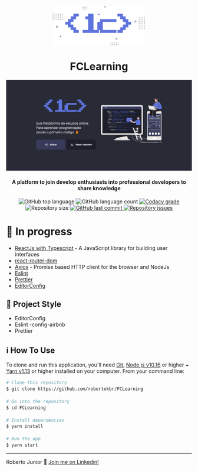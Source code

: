 <h1 align="center">
  <img src="https://github.com/robertokbr/FCLearning/blob/master/frontend/src/assets/images/logo.svg" width="250px" /><br>
  <br>
 FCLearning
</h1>
 <img alt="Leading" src="https://github.com/robertokbr/FCLearning/blob/master/.Github/home.png">
<h4 align="center">
A platform to join develop enthusiasts into professional developers to share knowledge 
</h4>
<p align="center">
  <img alt="GitHub top language" src="https://img.shields.io/github/languages/top/robertokbr/FCLearning.svg">

  <img alt="GitHub language count" src="https://img.shields.io/github/languages/count/robertokbr/FCLearning.svg">

  <a href="https://www.codacy.com/app/robertokbr/FCLearning?utm_source=github.com&amp;utm_medium=referral&amp;utm_content=robertokbr/FCLearning&amp;utm_campaign=Badge_Grade">
    <img alt="Codacy grade" src="https://img.shields.io/codacy/grade/1b577a07dda843aba09f4bc55d1af8fc.svg">
  </a>

  <img alt="Repository size" src="https://img.shields.io/github/repo-size/robertokbr/FCLearning.svg">
  <a href="https://github.com/robertokbr/FCLearning/commits/master">
    <img alt="GitHub last commit" src="https://img.shields.io/github/last-commit/robertokbr/FCLearning.svg">
  </a>

  <a href="https://github.com/robertokbr/FCLearning/issues">
    <img alt="Repository issues" src="https://img.shields.io/github/issues/robertokbr/FCLearning.svg">
  </a>
</p>

# 🚧 In progress

- [ReactJs with Typescript](https://reactjs.org) - A JavaScript library for building user interfaces
- [react-router-dom]()
- [Axios](https://github.com/axios/axios) - Promise based HTTP client for the browser and NodeJs
- [Eslint]()
- [Prettier]()
- [EditorConfig]()

## 🎈 Project Style

* EditorConfig
* Eslint -config-airbnb
* Prettier

## :information_source: How To Use

To clone and run this application, you'll need [Git](https://git-scm.com), [Node.js v10.16][nodejs] or higher + [Yarn v1.13][yarn] or higher installed on your computer. From your command line:

```bash
# Clone this repository
$ git clone https://github.com/robertokbr/FCLearning

# Go into the repository
$ cd FCLearning

# Install dependencies
$ yarn install

# Run the app
$ yarn start
```
---

Roberto Junior :wave: [Join me on Linkedin!](https://www.linkedin.com/in/robertojrcdc/)

[nodejs]: https://nodejs.org/
[yarn]: https://yarnpkg.com/
[vc]: https://code.visualstudio.com/
[vceditconfig]: https://marketplace.visualstudio.com/items?itemName=EditorConfig.EditorConfig
[vceslint]: https://marketplace.visualstudio.com/items?itemName=dbaeumer.vscode-eslint
